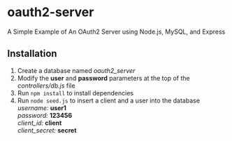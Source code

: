 # oauth2-server
A Simple Example of An OAuth2 Server using Node.js, MySQL, and Express


## Installation

1.  Create a database named _oauth2\_server_
2.  Modify the **user** and **password** parameters at the top of the _controllers/db.js_ file
3.  Run ``npm install`` to install dependencies
4.  Run ``node seed.js`` to insert a client and a user into the database  
   _username:_ **user1**  
   _password:_ **123456**  
   _client\_id:_ **client**  
   _client\_secret:_ **secret**


